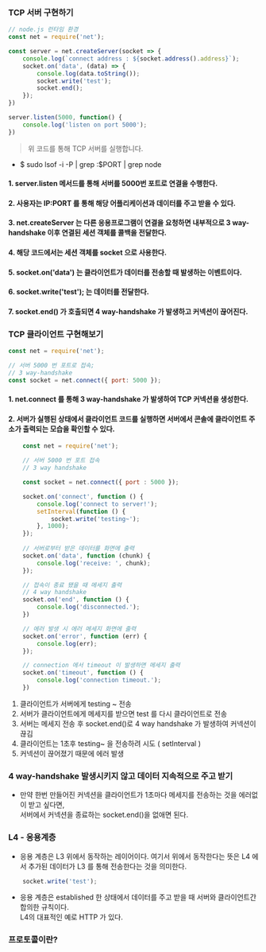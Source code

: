 ### TCP 서버 구현하기

```javascript
// node.js 런타임 환경
const net = require('net');

const server = net.createServer(socket => {
    console.log(`connect address : ${socket.address().address}`);
    socket.on('data', (data) => {
        console.log(data.toString());
        socket.write('test');
        socket.end();
    });
})

server.listen(5000, function() {
    console.log('listen on port 5000');
})
```
> 위 코드를 통해 TCP 서버를 실행합니다.
- $ sudo lsof -i -P | grep :$PORT | grep node

#### 1. server.listen 메서드를 통해 서버를 5000번 포트로 연결을 수행한다.  
#### 2. 사용자는 IP:PORT 를 통해 해당 어플리케이션과 데이터를 주고 받을 수 있다.  
#### 3. net.createServer 는 다른 응용프로그램이 연결을 요청하면 내부적으로 3 way-handshake 이후 연결된 세션 객체를 콜백을 전달한다.  
#### 4. 해당 코드에서는 세션 객체를 socket 으로 사용한다.
#### 5. socket.on('data') 는 클라이언트가 데이터를 전송할 때 발생하는 이벤트이다.
#### 6. socket.write('test'); 는 데이터를 전달한다.
#### 7. socket.end() 가 호출되면 4 way-handshake 가 발생하고 커넥션이 끊어진다.

### TCP 클라이언트 구현해보기

```javascript
const net = require('net');

// 서버 5000 번 포트로 접속;
// 3 way-handshake
const socket = net.connect({ port: 5000 });
```

#### 1. net.connect 를 통해 3 way-handshake 가 발생하여 TCP 커넥션을 생성한다.
#### 2. 서버가 실행된 상태에서 클라이언트 코드를 실행하면 서버에서 콘솔에 클라이언트 주소가 출력되는 모습을 확인할 수 있다.


```javascript
    const net = require('net');

    // 서버 5000 번 포트 접속
    // 3 way handshake

    const socket = net.connect({ port : 5000 });

    socket.on('connect', function () {
        console.log('connect to server!');
        setInterval(function () {
            socket.write('testing~');
        }, 1000);
    });
    
    // 서버로부터 받은 데이터를 화면에 출력
    socket.on('data', function (chunk) {
        console.log('receive: ', chunk);
    });

    // 접속이 종료 됐을 때 메세지 출력
    // 4 way handshake
    socket.on('end', function () {
        console.log('disconnected.');
    })

    // 에러 발생 시 에러 메세지 화면에 출력
    socket.on('error', function (err) {
        console.log(err);
    });

    // connection 에서 timeout 이 발생하면 메세지 출력
    socket.on('timeout', function () {
        console.log('connection timeout.');
    })

```

1. 클라이언트가 서버에게 testing ~ 전송
2. 서버가 클라이언트에게 메세지를 받으면 test 를 다시 클라이언트로 전송
3. 서버는 메세지 전송 후 socket.end()로 4 way handshake 가 발생하여 커넥션이 끊김
4. 클라이언트는 1초후 testing~ 을 전송하려 시도 ( setInterval )
5. 커넥션이 끊어졌기 때문에 에러 발생


### 4 way-handshake 발생시키지 않고 데이터 지속적으로 주고 받기
- 만약 한번 만들어진 커넥션을 클라이언트가 1초마다 메세지를 전송하는 것을 에러없이 받고 싶다면,  
서버에서 커넥션을 종료하는 socket.end()을 없애면 된다.

### L4 - 응용계층
- 응용 계층은 L3 위에서 동작하는 레이어이다. 여기서 위에서 동작한다는 뜻은 L4 에서 추가된 데이터가  L3 를 통해 전송한다는 것을 의미한다.
```javascript
    socket.write('test');
```

- 응용 계층은 established 한 상태에서 데이터를 주고 받을 때 서버와 클라이언트간 합의한 규칙이다.  
L4의 대표적인 예로 HTTP 가 있다.

### 프로토콜이란?

